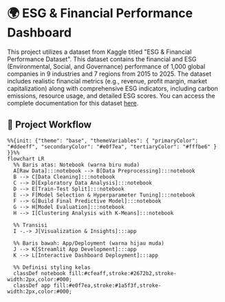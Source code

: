 # 🌍 ESG & Financial Performance Dashboard

This project utilizes a dataset from Kaggle titled "ESG & Financial Performance Dataset". This dataset contains the financial and ESG (Environmental, Social, and Governance) performance of 1,000 global companies in 9 industries and 7 regions from 2015 to 2025. The dataset includes realistic financial metrics (e.g., revenue, profit margin, market capitalization) along with comprehensive ESG indicators, including carbon emissions, resource usage, and detailed ESG scores. You can access the complete documentation for this dataset [here](https://www.kaggle.com/datasets/shriyashjagtap/esg-and-financial-performance-dataset).

## 🔄 Project Workflow
```mermaid
%%{init: {"theme": "base", "themeVariables": { "primaryColor": "#ddeeff", "secondaryColor": "#e0f7ea", "tertiaryColor": "#fffbe6" } }}%%
flowchart LR
  %% Baris atas: Notebook (warna biru muda)
  A[Raw Data]:::notebook --> B[Data Preprocessing]:::notebook
  B --> C[Data Cleaning]:::notebook
  C --> D[Exploratory Data Analysis]:::notebook
  D --> E[Train-Test Split]:::notebook
  E --> F[Model Selection & Hyperparameter Tuning]:::notebook
  F --> G[Build Final Predictive Model]:::notebook
  G --> H[Model Evaluation]:::notebook
  H --> I[Clustering Analysis with K-Means]:::notebook

  %% Transisi
  I -.-> J[Visualization & Insights]:::app

  %% Baris bawah: App/Deployment (warna hijau muda)
  J --> K[Streamlit App Development]:::app
  K --> L[Interactive Dashboard Deployment]:::app

  %% Definisi styling kelas
  classDef notebook fill:#cfeaff,stroke:#2672b2,stroke-width:2px,color:#000;
  classDef app fill:#e0f7ea,stroke:#1a5f3f,stroke-width:2px,color:#000;
```

